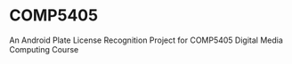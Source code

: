# COMP5405
An Android Plate License Recognition Project for COMP5405 Digital Media Computing Course
